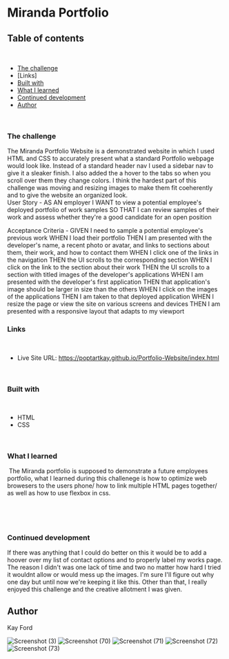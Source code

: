 # Miranda Portfolio


## Table of contents
​
  - [The challenge](#the-challenge)
  - [Links]
  - [Built with](#built-with)
  - [What I learned](#what-i-learned)
  - [Continued development](#continued-development)
- [Author](#author)

​
​
### The challenge


 The Miranda Portfolio Website is a demonstrated website in which I used HTML and CSS to accurately present what a standard Portfolio webpage would look like.
 Instead of a standard header nav I used a sidebar nav to give it a sleaker finish. I also added the a hover to the tabs so when you scroll over them they change colors.
 I think the hardest part of this challenge was moving and resizing images to make them fit coeherently and to give the website an organized look.  
​
User Story - 
AS AN employer
I WANT to view a potential employee's deployed portfolio of work samples
SO THAT I can review samples of their work and assess whether they're a good candidate for an open position

Acceptance Criteria -
GIVEN I need to sample a potential employee's previous work
WHEN I load their portfolio
THEN I am presented with the developer's name, a recent photo or avatar, and links to sections about them, their work, and how to contact them
WHEN I click one of the links in the navigation
THEN the UI scrolls to the corresponding section
WHEN I click on the link to the section about their work
THEN the UI scrolls to a section with titled images of the developer's applications
WHEN I am presented with the developer's first application
THEN that application's image should be larger in size than the others
WHEN I click on the images of the applications
THEN I am taken to that deployed application
WHEN I resize the page or view the site on various screens and devices
THEN I am presented with a responsive layout that adapts to my viewport
​
### Links
​

- Live Site URL: https://poptartkay.github.io/Portfolio-Website/index.html

​
### Built with
​
- HTML
- CSS


​
### What I learned
​
The Miranda portfolio is supposed to demonstrate a future employees portfolio, what I learned during this challenege is how to optimize web browesers to the users phone/
how to link multiple HTML pages together/ as well as how to use flexbox in css.

​

​
### Continued development

 If there was anything that I could do better on this it would be to add a hoover over my list of contact options and to properly label my works page. 
 The reason I didn't was one lack of time and two no matter how hard I tried it wouldnt allow or would mess up the images. I'm sure I'll figure out why one 
 day but until now we're keeping it like this. Other than that, I really enjoyed this challenge and the creative allotment I was given. 
​
## Author
Kay Ford

![Screenshot (3)](https://user-images.githubusercontent.com/91912984/210531824-e8154bcb-d840-4284-a2f8-ac5fb8a6e403.png)
![Screenshot (70)](https://user-images.githubusercontent.com/91912984/210531840-c1003ce7-f973-4916-9f11-114d6a68a2c7.png)
![Screenshot (71)](https://user-images.githubusercontent.com/91912984/210531852-17c5e879-87b8-4932-987f-d47e6293697c.png)
![Screenshot (72)](https://user-images.githubusercontent.com/91912984/210531859-4326eb41-404b-4d69-9784-00bad45cac41.png)
![Screenshot (73)](https://user-images.githubusercontent.com/91912984/210531865-98699f80-c2ca-4d4b-9a97-2e18bdcaa295.png)
